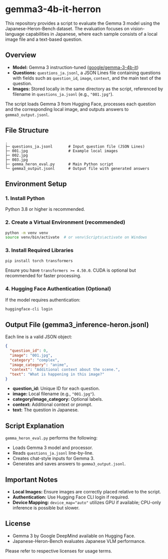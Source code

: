 # gemma3-4b-it-herron
This repository provides a script to evaluate the Gemma 3 model using the Japanese-Heron-Bench dataset. The evaluation focuses on vision-language capabilities in Japanese, where each sample consists of a local image file and a text-based question.


## Overview

- **Model:** Gemma 3 instruction-tuned ([google/gemma-3-4b-it](https://huggingface.co/google/gemma-3-4b-it))
- **Questions:** `questions_ja.jsonl`, a JSON Lines file containing questions with fields such as `question_id`, `image`, `context`, and the main text of the question.
- **Images:** Stored locally in the same directory as the script, referenced by filename in `questions_ja.jsonl` (e.g., `"001.jpg"`).

The script loads Gemma 3 from Hugging Face, processes each question and the corresponding local image, and outputs answers to `gemma3_output.jsonl`.

## File Structure

```
.
├─ questions_ja.jsonl       # Input question file (JSON Lines)
├─ 001.jpg                  # Example local images
├─ 002.jpg
├─ 003.jpg
├─ gemma_heron_eval.py      # Main Python script
└─ gemma3_output.jsonl      # Output file with generated answers
```

## Environment Setup

### 1. Install Python

Python 3.8 or higher is recommended.

### 2. Create a Virtual Environment (recommended)

```bash
python -m venv venv
source venv/bin/activate  # or venv\Scripts\activate on Windows
```

### 3. Install Required Libraries

```bash
pip install torch transformers
```

Ensure you have `transformers >= 4.50.0`. CUDA is optional but recommended for faster processing.

### 4. Hugging Face Authentication (Optional)

If the model requires authentication:

```bash
huggingface-cli login
```

## Output File (gemma3_inference-heron.jsonl)

Each line is a valid JSON object:

```json
{
  "question_id": 0,
  "image": "001.jpg",
  "category": "complex",
  "image_category": "anime",
  "context": "Additional context about the scene.",
  "text": "What is happening in this image?"
}
```

- **question\_id:** Unique ID for each question.
- **image:** Local filename (e.g., `"001.jpg"`).
- **category/image\_category:** Optional labels.
- **context:** Additional context or prompt.
- **text:** The question in Japanese.

## Script Explanation

`gemma_heron_eval.py` performs the following:

- Loads Gemma 3 model and processor.
- Reads `questions_ja.jsonl` line-by-line.
- Creates chat-style inputs for Gemma 3.
- Generates and saves answers to `gemma3_output.jsonl`.

## Important Notes

- **Local Images:** Ensure images are correctly placed relative to the script.
- **Authentication:** Use Hugging Face CLI login if required.
- **Device Mapping:** `device_map="auto"` utilizes GPU if available; CPU-only inference is possible but slower.

## License

- Gemma 3 by Google DeepMind available on Hugging Face.
- Japanese-Heron-Bench evaluates Japanese VLM performance.

Please refer to respective licenses for usage terms.



